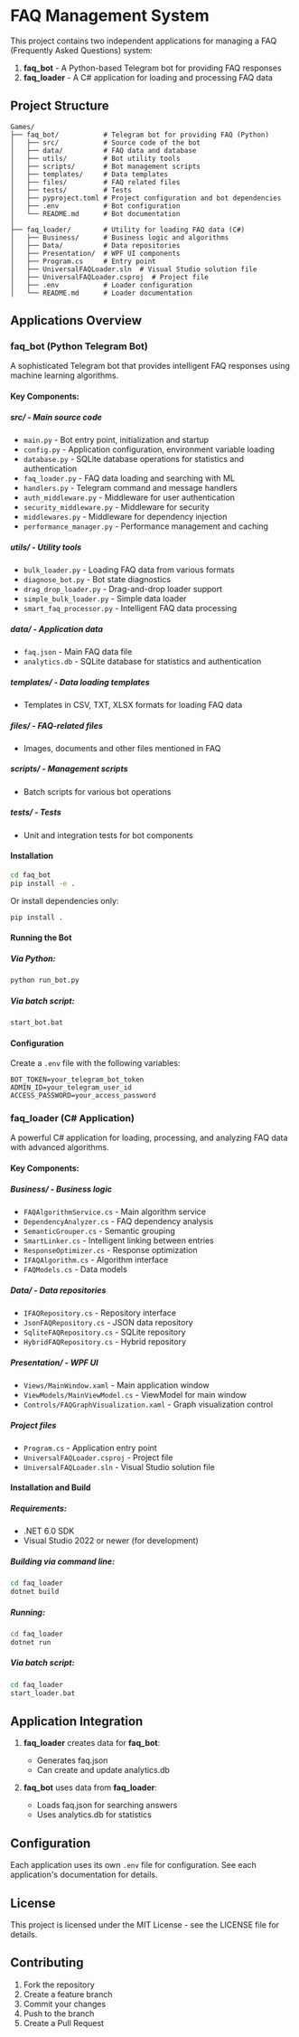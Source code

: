 # FAQ Management System

This project contains two independent applications for managing a FAQ (Frequently Asked Questions) system:

1. **faq_bot** - A Python-based Telegram bot for providing FAQ responses
2. **faq_loader** - A C# application for loading and processing FAQ data

## Project Structure

```
Games/
├── faq_bot/           # Telegram bot for providing FAQ (Python)
│   ├── src/           # Source code of the bot
│   ├── data/          # FAQ data and database
│   ├── utils/         # Bot utility tools
│   ├── scripts/       # Bot management scripts
│   ├── templates/     # Data templates
│   ├── files/         # FAQ related files
│   ├── tests/         # Tests
│   ├── pyproject.toml # Project configuration and bot dependencies
│   ├── .env           # Bot configuration
│   └── README.md      # Bot documentation
│
├── faq_loader/        # Utility for loading FAQ data (C#)
│   ├── Business/      # Business logic and algorithms
│   ├── Data/          # Data repositories
│   ├── Presentation/  # WPF UI components
│   ├── Program.cs     # Entry point
│   ├── UniversalFAQLoader.sln  # Visual Studio solution file
│   ├── UniversalFAQLoader.csproj  # Project file
│   ├── .env           # Loader configuration
│   └── README.md      # Loader documentation
```

## Applications Overview

### faq_bot (Python Telegram Bot)

A sophisticated Telegram bot that provides intelligent FAQ responses using machine learning algorithms.

#### Key Components:

##### src/ - Main source code
- `main.py` - Bot entry point, initialization and startup
- `config.py` - Application configuration, environment variable loading
- `database.py` - SQLite database operations for statistics and authentication
- `faq_loader.py` - FAQ data loading and searching with ML
- `handlers.py` - Telegram command and message handlers
- `auth_middleware.py` - Middleware for user authentication
- `security_middleware.py` - Middleware for security
- `middlewares.py` - Middleware for dependency injection
- `performance_manager.py` - Performance management and caching

##### utils/ - Utility tools
- `bulk_loader.py` - Loading FAQ data from various formats
- `diagnose_bot.py` - Bot state diagnostics
- `drag_drop_loader.py` - Drag-and-drop loader support
- `simple_bulk_loader.py` - Simple data loader
- `smart_faq_processor.py` - Intelligent FAQ data processing

##### data/ - Application data
- `faq.json` - Main FAQ data file
- `analytics.db` - SQLite database for statistics and authentication

##### templates/ - Data loading templates
- Templates in CSV, TXT, XLSX formats for loading FAQ data

##### files/ - FAQ-related files
- Images, documents and other files mentioned in FAQ

##### scripts/ - Management scripts
- Batch scripts for various bot operations

##### tests/ - Tests
- Unit and integration tests for bot components

#### Installation

```bash
cd faq_bot
pip install -e .
```

Or install dependencies only:

```bash
pip install .
```

#### Running the Bot

##### Via Python:

```bash
python run_bot.py
```

##### Via batch script:

```bash
start_bot.bat
```

#### Configuration

Create a `.env` file with the following variables:

```
BOT_TOKEN=your_telegram_bot_token
ADMIN_ID=your_telegram_user_id
ACCESS_PASSWORD=your_access_password
```

### faq_loader (C# Application)

A powerful C# application for loading, processing, and analyzing FAQ data with advanced algorithms.

#### Key Components:

##### Business/ - Business logic
- `FAQAlgorithmService.cs` - Main algorithm service
- `DependencyAnalyzer.cs` - FAQ dependency analysis
- `SemanticGrouper.cs` - Semantic grouping
- `SmartLinker.cs` - Intelligent linking between entries
- `ResponseOptimizer.cs` - Response optimization
- `IFAQAlgorithm.cs` - Algorithm interface
- `FAQModels.cs` - Data models

##### Data/ - Data repositories
- `IFAQRepository.cs` - Repository interface
- `JsonFAQRepository.cs` - JSON data repository
- `SqliteFAQRepository.cs` - SQLite repository
- `HybridFAQRepository.cs` - Hybrid repository

##### Presentation/ - WPF UI
- `Views/MainWindow.xaml` - Main application window
- `ViewModels/MainViewModel.cs` - ViewModel for main window
- `Controls/FAQGraphVisualization.xaml` - Graph visualization control

##### Project files
- `Program.cs` - Application entry point
- `UniversalFAQLoader.csproj` - Project file
- `UniversalFAQLoader.sln` - Visual Studio solution file

#### Installation and Build

##### Requirements:
- .NET 6.0 SDK
- Visual Studio 2022 or newer (for development)

##### Building via command line:

```bash
cd faq_loader
dotnet build
```

##### Running:

```bash
cd faq_loader
dotnet run
```

##### Via batch script:

```bash
cd faq_loader
start_loader.bat
```

## Application Integration

1. **faq_loader** creates data for **faq_bot**:
   - Generates faq.json
   - Can create and update analytics.db

2. **faq_bot** uses data from **faq_loader**:
   - Loads faq.json for searching answers
   - Uses analytics.db for statistics

## Configuration

Each application uses its own `.env` file for configuration. See each application's documentation for details.

## License

This project is licensed under the MIT License - see the LICENSE file for details.

## Contributing

1. Fork the repository
2. Create a feature branch
3. Commit your changes
4. Push to the branch
5. Create a Pull Request